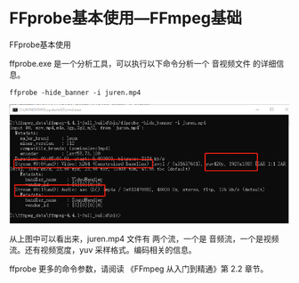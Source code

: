 # FFprobe基本使用—FFmpeg基础

<div id="meta-description---">FFprobe基本使用</div>

ffprobe.exe 是一个分析工具，可以执行以下命令分析一个 音视频文件 的详细信息。

```
ffprobe -hide_banner -i juren.mp4
```

![ffprobe-usage-1-1](.\ffprobe-usage\ffprobe-usage-1-1.png)

从上图中可以看出来，juren.mp4 文件有 两个流，一个是 音频流，一个是视频流。还有视频宽度，yuv 采样格式。编码相关的信息。

ffprobe 更多的命令参数，请阅读 《FFmpeg 从入门到精通》第 2.2 章节。
